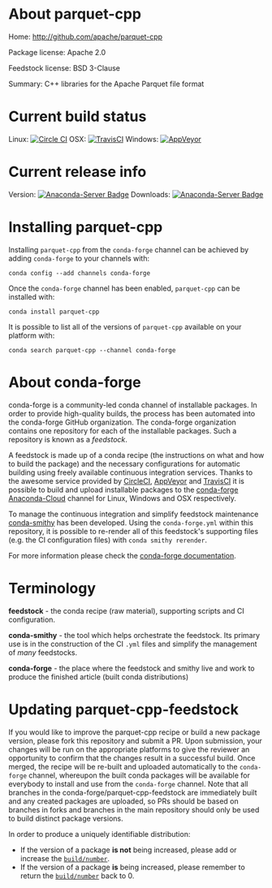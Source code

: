 About parquet-cpp
=================

Home: http://github.com/apache/parquet-cpp

Package license: Apache 2.0

Feedstock license: BSD 3-Clause

Summary: C++ libraries for the Apache Parquet file format



Current build status
====================

Linux: [![Circle CI](https://circleci.com/gh/conda-forge/parquet-cpp-feedstock.svg?style=shield)](https://circleci.com/gh/conda-forge/parquet-cpp-feedstock)
OSX: [![TravisCI](https://travis-ci.org/conda-forge/parquet-cpp-feedstock.svg?branch=master)](https://travis-ci.org/conda-forge/parquet-cpp-feedstock)
Windows: [![AppVeyor](https://ci.appveyor.com/api/projects/status/github/conda-forge/parquet-cpp-feedstock?svg=True)](https://ci.appveyor.com/project/conda-forge/parquet-cpp-feedstock/branch/master)

Current release info
====================
Version: [![Anaconda-Server Badge](https://anaconda.org/conda-forge/parquet-cpp/badges/version.svg)](https://anaconda.org/conda-forge/parquet-cpp)
Downloads: [![Anaconda-Server Badge](https://anaconda.org/conda-forge/parquet-cpp/badges/downloads.svg)](https://anaconda.org/conda-forge/parquet-cpp)

Installing parquet-cpp
======================

Installing `parquet-cpp` from the `conda-forge` channel can be achieved by adding `conda-forge` to your channels with:

```
conda config --add channels conda-forge
```

Once the `conda-forge` channel has been enabled, `parquet-cpp` can be installed with:

```
conda install parquet-cpp
```

It is possible to list all of the versions of `parquet-cpp` available on your platform with:

```
conda search parquet-cpp --channel conda-forge
```


About conda-forge
=================

conda-forge is a community-led conda channel of installable packages.
In order to provide high-quality builds, the process has been automated into the
conda-forge GitHub organization. The conda-forge organization contains one repository
for each of the installable packages. Such a repository is known as a *feedstock*.

A feedstock is made up of a conda recipe (the instructions on what and how to build
the package) and the necessary configurations for automatic building using freely
available continuous integration services. Thanks to the awesome service provided by
[CircleCI](https://circleci.com/), [AppVeyor](http://www.appveyor.com/)
and [TravisCI](https://travis-ci.org/) it is possible to build and upload installable
packages to the [conda-forge](https://anaconda.org/conda-forge)
[Anaconda-Cloud](http://docs.anaconda.org/) channel for Linux, Windows and OSX respectively.

To manage the continuous integration and simplify feedstock maintenance
[conda-smithy](http://github.com/conda-forge/conda-smithy) has been developed.
Using the ``conda-forge.yml`` within this repository, it is possible to re-render all of
this feedstock's supporting files (e.g. the CI configuration files) with ``conda smithy rerender``.

For more information please check the [conda-forge documentation](https://conda-forge.org/docs/).

Terminology
===========

**feedstock** - the conda recipe (raw material), supporting scripts and CI configuration.

**conda-smithy** - the tool which helps orchestrate the feedstock.
                   Its primary use is in the construction of the CI ``.yml`` files
                   and simplify the management of *many* feedstocks.

**conda-forge** - the place where the feedstock and smithy live and work to
                  produce the finished article (built conda distributions)


Updating parquet-cpp-feedstock
==============================

If you would like to improve the parquet-cpp recipe or build a new
package version, please fork this repository and submit a PR. Upon submission,
your changes will be run on the appropriate platforms to give the reviewer an
opportunity to confirm that the changes result in a successful build. Once
merged, the recipe will be re-built and uploaded automatically to the
`conda-forge` channel, whereupon the built conda packages will be available for
everybody to install and use from the `conda-forge` channel.
Note that all branches in the conda-forge/parquet-cpp-feedstock are
immediately built and any created packages are uploaded, so PRs should be based
on branches in forks and branches in the main repository should only be used to
build distinct package versions.

In order to produce a uniquely identifiable distribution:
 * If the version of a package **is not** being increased, please add or increase
   the [``build/number``](http://conda.pydata.org/docs/building/meta-yaml.html#build-number-and-string).
 * If the version of a package **is** being increased, please remember to return
   the [``build/number``](http://conda.pydata.org/docs/building/meta-yaml.html#build-number-and-string)
   back to 0.